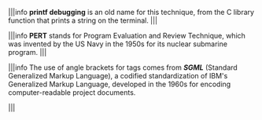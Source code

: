 |||info
**printf debugging** is an old name for this technique, from the C library function that prints a string on the terminal.
|||





|||info
**PERT** stands for Program Evaluation and Review Technique, which was invented by the US Navy in the 1950s for its nuclear submarine program.
|||





|||info
The use of angle brackets for tags comes from ___SGML___ (Standard Generalized Markup Language), a codified standardization of IBM's Generalized Markup Language, developed  in the 1960s for encoding computer-readable project documents.

|||

